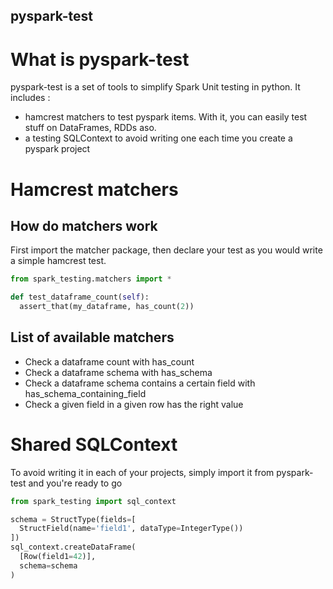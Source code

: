## pyspark-test

# What is pyspark-test

pyspark-test is a set of tools to simplify Spark Unit testing in python. It includes :

- hamcrest matchers to test  pyspark items. With it, you can easily test stuff on DataFrames, RDDs aso.
- a testing SQLContext to avoid writing one each time you create a pyspark project
 
# Hamcrest matchers

## How do matchers work

First import the matcher package, then declare your test as you would write a simple hamcrest test.

```python
from spark_testing.matchers import *

def test_dataframe_count(self):
  assert_that(my_dataframe, has_count(2))
```

## List of available matchers

- Check a dataframe count with has_count
- Check a dataframe schema with has_schema
- Check a dataframe schema contains a certain field with has_schema_containing_field
- Check a given field in a given row has the right value

# Shared SQLContext

To avoid writing it in each of your projects, simply import it from pyspark-test and you're ready to go

```python
from spark_testing import sql_context

schema = StructType(fields=[
  StructField(name='field1', dataType=IntegerType())
])
sql_context.createDataFrame(
  [Row(field1=42)], 
  schema=schema
)
```